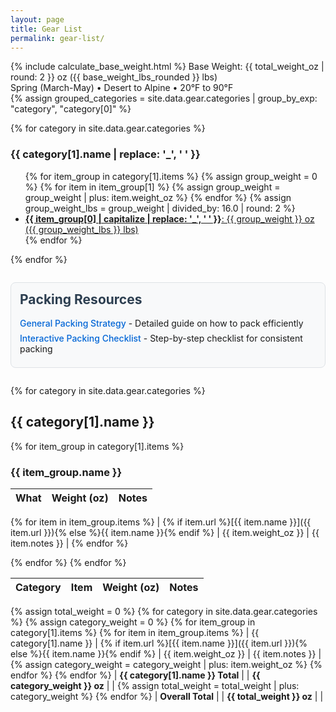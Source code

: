 ```yaml
---
layout: page
title: Gear List
permalink: gear-list/
---
```


<link rel="stylesheet" href="{{ site.baseurl }}/assets/css/gear-list.css?v=7">

<style>
.packing-links {
  background: #f8f9fa;
  border: 1px solid #dee2e6;
  border-radius: 8px;
  padding: 1em;
  margin: 2em 0;
}

.packing-links h2 {
  margin-top: 0;
  color: #2c3e50;
}

.packing-links ul {
  list-style: none;
  padding: 0;
  margin: 0;
}

.packing-links li {
  margin: 0.5em 0;
}

.packing-links a {
  color: #0366d6;
  text-decoration: none;
  font-weight: 500;
}

.packing-links a:hover {
  text-decoration: underline;
}
</style>

<div class="summary-section">
<div class="total-weight">
{% include calculate_base_weight.html %}
Base Weight: {{ total_weight_oz | round: 2 }} oz ({{ base_weight_lbs_rounded }} lbs)
</div>

<div class="conditions">
Spring (March-May) • Desert to Alpine • 20°F to 90°F
</div>

<div class="weight-categories">
{% assign grouped_categories = site.data.gear.categories | group_by_exp: "category", "category[0]" %}

{% for category in site.data.gear.categories %}
<div class="category-card">
<h3>{{ category[1].name | replace: '_', ' ' }}</h3>
<ul class="category-items">
{% for item_group in category[1].items %}
  {% assign group_weight = 0 %}
  {% for item in item_group[1] %}
    {% assign group_weight = group_weight | plus: item.weight_oz %}
  {% endfor %}
  {% assign group_weight_lbs = group_weight | divided_by: 16.0 | round: 2 %}
  <li><a href="#{{ item_group[0] }}"><strong>{{ item_group[0] | capitalize | replace: '_', ' ' }}</strong>: {{ group_weight }} oz ({{ group_weight_lbs }} lbs)</a></li>
{% endfor %}
</ul>
</div>
{% endfor %}
</div>
</div>

<div class="packing-links">
<h2>Packing Resources</h2>
<ul>
<li><a href="{{ site.baseurl }}/packing-your-backpack/">General Packing Strategy</a> - Detailed guide on how to pack efficiently</li>
<li><a href="{{ site.baseurl }}/pack-checklist/">Interactive Packing Checklist</a> - Step-by-step checklist for consistent packing</li>
</ul>
</div>

{% for category in site.data.gear.categories %}
<h2>{{ category[1].name }}</h2>

{% for item_group in category[1].items %}
<h3 id="{{ item_group.name | slugify }}">{{ item_group.name }}</h3>

| What | Weight (oz) | Notes |
|------|-------------|-------|
{% for item in item_group.items %}
| {% if item.url %}[{{ item.name }}]({{ item.url }}){% else %}{{ item.name }}{% endif %} | {{ item.weight_oz }} | {{ item.notes }} |
{% endfor %}

{% endfor %}
{% endfor %}

| Category | Item | Weight (oz) | Notes |
|----------|------|-------------|-------|
{% assign total_weight = 0 %}
{% for category in site.data.gear.categories %}
{% assign category_weight = 0 %}
{% for item_group in category[1].items %}
{% for item in item_group.items %}
| {{ category[1].name }} | {% if item.url %}[{{ item.name }}]({{ item.url }}){% else %}{{ item.name }}{% endif %} | {{ item.weight_oz }} | {{ item.notes }} |
{% assign category_weight = category_weight | plus: item.weight_oz %}
{% endfor %}
{% endfor %}
| **{{ category[1].name }} Total** | | **{{ category_weight }} oz** | |
{% assign total_weight = total_weight | plus: category_weight %}
{% endfor %}
| **Overall Total** | | **{{ total_weight }} oz** | |